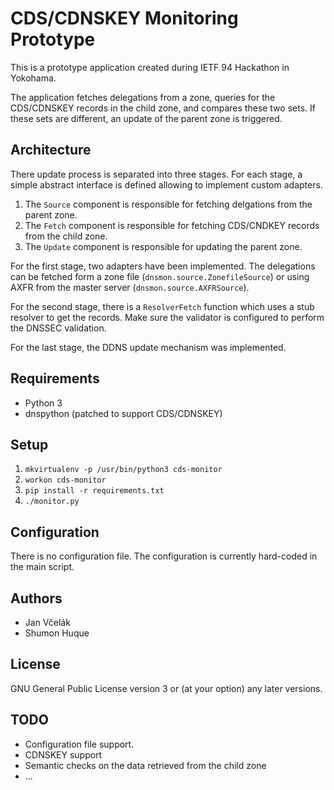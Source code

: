 # CDS/CDNSKEY Monitoring Prototype

This is a prototype application created during IETF 94 Hackathon in Yokohama.

The application fetches delegations from a zone, queries for the CDS/CDNSKEY
records in the child zone, and compares these two sets. If these sets are
different, an update of the parent zone is triggered.

## Architecture

There update process is separated into three stages. For each stage, a simple
abstract interface is defined allowing to implement custom adapters.

1. The `Source` component is responsible for fetching delgations from the parent zone.
2. The `Fetch` component is responsible for fetching CDS/CNDKEY records from the child zone.
3. The `Update` component is responsible for updating the parent zone.

For the first stage, two adapters have been implemented. The delegations can be
fetched form a zone file (`dnsmon.source.ZonefileSource`) or using AXFR from
the master server (`dnsmon.source.AXFRSource`).

For the second stage, there is a `ResolverFetch` function which uses a stub
resolver to get the records. Make sure the validator is configured to perform
the DNSSEC validation.

For the last stage, the DDNS update mechanism was implemented.

## Requirements

- Python 3
- dnspython (patched to support CDS/CDNSKEY)

## Setup

1. `mkvirtualenv -p /usr/bin/python3 cds-monitor`
2. `workon cds-monitor`
3. `pip install -r requirements.txt`
4. `./monitor.py`

## Configuration

There is no configuration file. The configuration is currently hard-coded
in the main script.

## Authors

- Jan Včelák
- Shumon Huque

## License

GNU General Public License version 3 or (at your option) any later versions.

## TODO

- Configuration file support.
- CDNSKEY support
- Semantic checks on the data retrieved from the child zone
- ...

